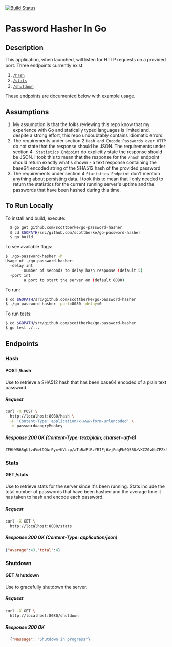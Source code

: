 [![Build Status](https://travis-ci.org/scottberke/go-password-hasher.svg?branch=master)](https://travis-ci.org/scottberke/go-password-hasher)
# Password Hasher In Go

## Description
This application, when launched, will listen for HTTP requests on a provided port.
Three endpoints currently exist:
 1. [`/hash`](#hash)
 2. [`/stats`](#stats)
 3. [`/shutdown`](#shutdown)

These endpoints are documented below with example usage.

## Assumptions
1. My assumption is that the folks reviewing this repo know that my experience with Go and statically typed languages is limited and, despite a strong effort, this repo undoubtably contains idiomatic errors.
2. The requirements under section 2 `Hash and Encode Passwords over HTTP` do not state that the response should be JSON. The requirements under section 4 ` Statistics Endpoint` do explicitly state the response should be JSON. I took this to mean that the response for the `/hash` endpoint should return exactly what's shown - a text response containing the base64 encoded string of the SHA512 hash of the provided password
3. The requirements under section 4 `Statistics Endpoint` don't mention anything about persisting data. I took this to mean that I only needed to return the statistics for the current running server's uptime and the passwords that have been hashed during this time.

## To Run Locally
To install and build, execute:
```bash
  $ go get github.com/scottberke/go-password-hasher
  $ cd $GOPATH/src/github.com/scottberke/go-password-hasher
  $ go build
```

To see available flags:
```bash
$ ./go-password-hasher -h
Usage of ./go-password-hasher:
  -delay int
    	number of seconds to delay hash response (default 5)
  -port int
    	a port to start the server on (default 8080)
```

To run:
```bash
$ cd $GOPATH/src/github.com/scottberke/go-password-hasher
$ ./go-password-hasher -port=8080 -delay=0
```

To run tests:
```bash
$ cd $GOPATH/src/github.com/scottberke/go-password-hasher
$ go test ./...
```

## Endpoints
### Hash
#### POST /hash
Use to retrieve a SHA512 hash that has been base64 encoded of a plain text password.

##### Request
```bash
curl -X POST \
  http://localhost:8080/hash \
  -H 'Content-Type: application/x-www-form-urlencoded' \
  -d password=angryMonkey
```
##### Response 200 OK (Content-Type: text/plain; charset=utf-8)
```
ZEHhWB65gUlzdVwtDQArEyx+KVLzp/aTaRaPlBzYRIFj6vjFdqEb0Q5B8zVKCZ0vKbZPZklJz0Fd7su2A+gf7Q==
```

### Stats
#### GET /stats
Use to retrieve stats for the server since it's been running. Stats include the total number of passwords that have been hashed and the average time it has taken to hash and encode each password.

##### Request
```bash
curl -X GET \
  http://localhost:8080/stats
```
##### Response 200 OK (Content-Type: application/json)
```json
{"average":43,"total":4}
```

### Shutdown
#### GET /shutdown
Use to gracefully shutdown the server.

##### Request
```bash
curl -X GET \
  http://localhost:8080/shutdown
```
##### Response 200 OK
```json
  {"Message": "Shutdown in progress"}
```
